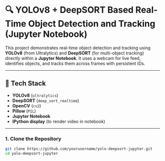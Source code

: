 # 🔍 YOLOv8 + DeepSORT Based Real-Time Object Detection and Tracking (Jupyter Notebook)

This project demonstrates real-time object detection and tracking using **YOLOv8** (from Ultralytics) and **DeepSORT** (for multi-object tracking) directly within a **Jupyter Notebook**. It uses a webcam for live feed, identifies objects, and tracks them across frames with persistent IDs.

---


## 🧰 Tech Stack

- **YOLOv8** (`ultralytics`)
- **DeepSORT** (`deep_sort_realtime`)
- **OpenCV** (`cv2`)
- **Pillow** (`PIL`)
- **Jupyter Notebook**
- **IPython display** (to render video in notebook)

---


### 1. Clone the Repository

```bash
git clone https://github.com/yourusername/yolo-deepsort-jupyter.git
cd yolo-deepsort-jupyter
